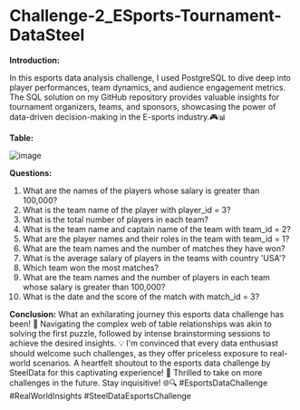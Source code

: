 # Challenge-2_ESports-Tournament-DataSteel
**Introduction:**

In this esports data analysis challenge, I used PostgreSQL to dive deep into player performances, team dynamics, and audience engagement metrics. The SQL solution on my GitHub repository provides valuable insights for tournament organizers, teams, and sponsors, showcasing the power of data-driven decision-making in the E-sports industry.🎮📊

**Table:**

![image](https://github.com/4bhijeet341/Challenge-2_ESports-Tournament-DataSteel/assets/150332865/ae7abbd9-c2f2-44d1-9f2a-a51d6264d671)

**Questions:**

1. What are the names of the players whose salary is greater than 100,000?
2. What is the team name of the player with player_id = 3?
3. What is the total number of players in each team?
4. What is the team name and captain name of the team with team_id = 2?
5. What are the player names and their roles in the team with team_id = 1?
6. What are the team names and the number of matches they have won?
7. What is the average salary of players in the teams with country 'USA'?
8. Which team won the most matches?
9. What are the team names and the number of players in each team whose salary is greater than 100,000?
10. What is the date and the score of the match with match_id = 3?

**Conclusion:**
What an exhilarating journey this esports data challenge has been! 🚀 Navigating the complex web of table relationships was akin to solving the first puzzle, followed by intense brainstorming sessions to achieve the desired insights. 💡 I'm convinced that every data enthusiast should welcome such challenges, as they offer priceless exposure to real-world scenarios. A heartfelt shoutout to the esports data challenge by SteelData for this captivating experience! 👏 Thrilled to take on more challenges in the future. Stay inquisitive! 🌐🔍 #EsportsDataChallenge #RealWorldInsights #SteelDataEsportsChallenge
